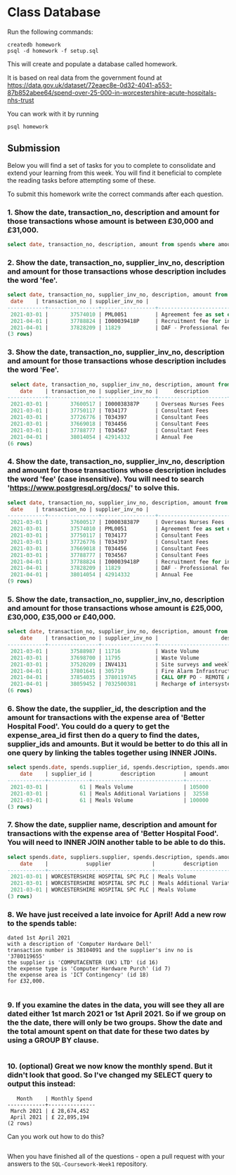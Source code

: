 # Class Database
Run the following commands:
```
createdb homework
psql -d homework -f setup.sql
```
This will create and populate a database called homework.

It is based on real data from the government found at
https://data.gov.uk/dataset/72eaec8e-0d32-4041-a553-87b852abee64/spend-over-25-000-in-worcestershire-acute-hospitals-nhs-trust

You can work with it by running
```
psql homework
```
## Submission

Below you will find a set of tasks for you to complete to consolidate and extend your learning from this week. You will find it beneficial to complete the reading tasks before attempting some of these.

To submit this homework write the correct commands after each question.

### 1. Show the date, transaction_no, description and amount for those transactions whose amount is between £30,000 and £31,000.
```sql
select date, transaction_no, description, amount from spends where amount > 30000 and amount < 31000;

```
### 2. Show the date, transaction_no, supplier_inv_no, description and amount for those transactions whose description includes the word 'fee'.
```sql
select date, transaction_no, supplier_inv_no, description, amount from spends where description like '%fee%';
 date    | transaction_no | supplier_inv_no |                          description                           | amount 
------------+----------------+-----------------+----------------------------------------------------------------+--------
 2021-03-01 |       37574010 | PML0051         | Agreement fee as set out in the Report for the Settlement Deed |  51113
 2021-04-01 |       37788824 | I000039418P     | Recruitment fee for international nurses                       |  34800
 2021-04-01 |       37828209 | 11829           | DAF - Professional fees                                        | 300000
(3 rows)


```
### 3. Show the date, transaction_no, supplier_inv_no, description and amount for those transactions whose description includes the word 'Fee'.
```sql
 select date, transaction_no, supplier_inv_no, description, amount from spends where description like '%Fee%';
    date    | transaction_no | supplier_inv_no |     description      | amount 
------------+----------------+-----------------+----------------------+--------
 2021-03-01 |       37600517 | I000038387P     | Overseas Nurses Fees |  34800
 2021-03-01 |       37750117 | T034177         | Consultant Fees      |  74996
 2021-03-01 |       37726776 | T034397         | Consultant Fees      | 461861
 2021-03-01 |       37669018 | T034456         | Consultant Fees      | 646944
 2021-03-01 |       37788777 | T034567         | Consultant Fees      | 423270
 2021-04-01 |       38014054 | 42914332        | Annual Fee           | 319646
(6 rows)

```
### 4. Show the date, transaction_no, supplier_inv_no, description and amount for those transactions whose description includes the word 'fee' (case insensitive). You will need to search 'https://www.postgresql.org/docs/' to solve this.
```sql
select date, transaction_no, supplier_inv_no, description, amount from spends where lower(description) like '%fee%';
 date    | transaction_no | supplier_inv_no |                          description                           | amount 
------------+----------------+-----------------+----------------------------------------------------------------+--------
 2021-03-01 |       37600517 | I000038387P     | Overseas Nurses Fees                                           |  34800
 2021-03-01 |       37574010 | PML0051         | Agreement fee as set out in the Report for the Settlement Deed |  51113
 2021-03-01 |       37750117 | T034177         | Consultant Fees                                                |  74996
 2021-03-01 |       37726776 | T034397         | Consultant Fees                                                | 461861
 2021-03-01 |       37669018 | T034456         | Consultant Fees                                                | 646944
 2021-03-01 |       37788777 | T034567         | Consultant Fees                                                | 423270
 2021-04-01 |       37788824 | I000039418P     | Recruitment fee for international nurses                       |  34800
 2021-04-01 |       37828209 | 11829           | DAF - Professional fees                                        | 300000
 2021-04-01 |       38014054 | 42914332        | Annual Fee                                                     | 319646
(9 rows)

```
### 5. Show the date, transaction_no, supplier_inv_no, description and amount for those transactions whose amount is £25,000, £30,000, £35,000 or £40,000.
```sql
select date, transaction_no, supplier_inv_no, description, amount from spends where amount = 25000 or amount = 30000 or amount = 35000 or amount = 40000;
    date    | transaction_no | supplier_inv_no |                    description                    | amount 
------------+----------------+-----------------+---------------------------------------------------+--------
 2021-03-01 |       37588987 | 11716           | Waste Volume                                      |  25000
 2021-03-01 |       37698700 | 11795           | Waste Volume                                      |  25000
 2021-03-01 |       37520209 | INV4131         | Site surveys and weekly design/Progress Meetings. |  25000
 2021-04-01 |       37801641 | 305719          | Fire Alarm Infrastructure Replacement             |  25000
 2021-04-01 |       37854035 | 3780119745      | CALL OFF PO - REMOTE ACCESS                       |  30000
 2021-04-01 |       38059452 | 7032500381      | Recharge of intersystems                          |  40000
(6 rows)

```
### 6. Show the date, the supplier_id, the description and the amount for transactions with the expense area of 'Better Hospital Food'. You could do a query to get the expense_area_id first then do a query to find the dates, supplier_ids and amounts. But it would be better to do this all in one query by linking the tables together using INNER JOINs.
```sql
select spends.date, spends.supplier_id, spends.description, spends.amount from spends INNER JOIN expense_areas ON spends.expense_area_id = expense_areas.id where expense_areas.expense_area = 'Better Hospital Food';
    date    | supplier_id |         description         | amount 
------------+-------------+-----------------------------+--------
 2021-03-01 |          61 | Meals Volume                | 105000
 2021-03-01 |          61 | Meals Additional Variations |  32558
 2021-03-01 |          61 | Meals Volume                | 100000
(3 rows)

```
### 7. Show the date, supplier name, description and amount for transactions with the expense area of 'Better Hospital Food'. You will need to INNER JOIN another table to be able to do this.
```sql
select spends.date, suppliers.supplier, spends.description, spends.amount from spends INNER JOIN expense_areas ON spends.expense_area_id = expense_areas.id INNER JOIN suppliers ON spends.supplier_id = suppliers.id where expense_areas.expense_area = 'Better Hospital Food';
    date    |            supplier             |         description         | amount 
------------+---------------------------------+-----------------------------+--------
 2021-03-01 | WORCESTERSHIRE HOSPITAL SPC PLC | Meals Volume                | 105000
 2021-03-01 | WORCESTERSHIRE HOSPITAL SPC PLC | Meals Additional Variations |  32558
 2021-03-01 | WORCESTERSHIRE HOSPITAL SPC PLC | Meals Volume                | 100000
(3 rows)

```
### 8. We have just received a late invoice for April! Add a new row to the spends table:
    dated 1st April 2021
    with a description of 'Computer Hardware Dell'
    transaction number is 38104091 and the supplier's inv no is '3780119655'
    the supplier is 'COMPUTACENTER (UK) LTD' (id 16)
    the expense type is 'Computer Hardware Purch' (id 7)
    the expense area is 'ICT Contingency' (id 18)
    for £32,000.
```sql

```
### 9. If you examine the dates in the data, you will see they all are dated either 1st march 2021 or 1st April 2021. So if we group on the the date, there will only be two groups. Show the date and the total amount spent on that date for these two dates by using a GROUP BY clause.
```sql

```
### 10. (optional) Great we now know the monthly spend. But it didn't look that good. So I've changed my SELECT query to output this instead:
```
   Month    | Monthly Spend 
------------+---------------
 March 2021 | £ 28,674,452
 April 2021 | £ 22,895,194
(2 rows)
```
Can you work out how to do this?

```sql

```

When you have finished all of the questions - open a pull request with your answers to the `SQL-Coursework-Week1` repository.
